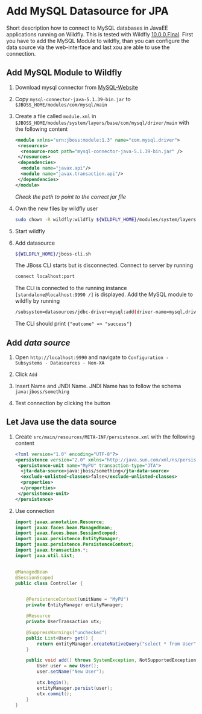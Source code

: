 # Add MySQL Datasource for JPA

Short description how to connect to MySQL databases in JavaEE applications running on Wildfly. This is tested with Wildfly [10.0.0.Final](http://download.jboss.org/wildfly/10.0.0.Final/wildfly-10.0.0.Final.zip). First you have to add the MySQL Module to wildfly, than you can configure the data source via the web-interface and last xou are able to use the connection.


## Add MySQL Module to Wildfly

1. Download mysql connector from [MySQL-Website](http://dev.mysql.com/downloads/connector/j/)

2. Copy `mysql-connector-java-5.1.39-bin.jar` to `$JBOSS_HOME/modules/com/mysql/main`

3. Create a file called `module.xml` in `$JBOSS_HOME/modules/system/layers/base/com/mysql/driver/main` with the following content

    ``` xml
    <module xmlns="urn:jboss:module:1.3" name="com.mysql.driver">
     <resources>
      <resource-root path="mysql-connector-java-5.1.39-bin.jar" />
     </resources>
     <dependencies>
      <module name="javax.api"/>
      <module name="javax.transaction.api"/>
     </dependencies>
    </module>
    ```
    *Check the path to point to the correct jar file*
    
4. Own the new files by wildfly user

    ``` bash
    sudo chown -R wildfly:wildfly ${WILDFLY_HOME}/modules/system/layers/base/com/mysql/`
    ```
    
5. Start wildfly

6. Add datasource

    ``` bash
    ${WILDFLY_HOME}/jboss-cli.sh
    ```
    
    The JBoss CLI starts but is disconnected. Connect to server by running
    
    ``` bash
    connect localhost:port
    ```
    
    The CLI is connected to the running instance `[standalone@localhost:9990 /]` is displayed. Add the MySQL module to wildfly by running
    
    ``` bash
    /subsystem=datasources/jdbc-driver=mysql:add(driver-name=mysql,driver-module-name=com.mysql.driver,driver-class-name=com.mysql.jdbc.Driver)
    ```
    
    The CLI should print `{"outcome" => "success"}`
   
    
    
## Add *data source*

1. Open `http://localhost:9990` and navigate to `Configuration - Subsystems - Datasources - Non-XA`

2. Click `Add`

3. Insert Name and JNDI Name. JNDI Name has to follow the schema `java:jboss/something`

4. Test connection by clicking the button



## Let Java use the data source
1. Create `src/main/resources/META-INF/persistence.xml` with the following content

    ``` xml
    <?xml version="1.0" encoding="UTF-8"?>
    <persistence version="2.0" xmlns="http://java.sun.com/xml/ns/persistence" xmlns:xsi="http://www.w3.org/2001/XMLSchema-instance" xsi:schemaLocation="http://java.sun.com/xml/ns/persistence http://java.sun.com/xml/ns/persistence/persistence_2_0.xsd">
     <persistence-unit name="MyPU" transaction-type="JTA">
      <jta-data-source>java:jboss/something</jta-data-source>
      <exclude-unlisted-classes>false</exclude-unlisted-classes>
      <properties>
      </properties>
     </persistence-unit>
    </persistence>
    ```
2. Use connection
    ``` java
    import javax.annotation.Resource;
    import javax.faces.bean.ManagedBean;
    import javax.faces.bean.SessionScoped;
    import javax.persistence.EntityManager;
    import javax.persistence.PersistenceContext;
    import javax.transaction.*;
    import java.util.List;
    
    
    @ManagedBean
    @SessionScoped
    public class Controller {
    
    
        @PersistenceContext(unitName = "MyPU")
        private EntityManager entityManager;
    
        @Resource
        private UserTransaction utx;
    
        @SuppressWarnings("unchecked")
        public List<User> get() {
            return entityManager.createNativeQuery("select * from User", User.class).getResultList();
        }
    
        public void add() throws SystemException, NotSupportedException, HeuristicRollbackException, HeuristicMixedException, RollbackException {
            User user = new User();
            user.setName("New User");
    
            utx.begin();
            entityManager.persist(user);
            utx.commit();
        }
    }
    ```
    
